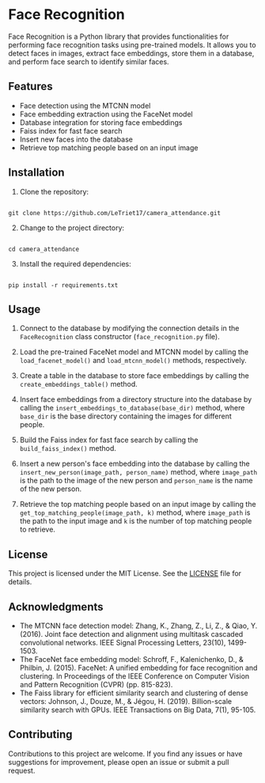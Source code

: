 # Face Recognition

Face Recognition is a Python library that provides functionalities for performing face recognition tasks using pre-trained models. It allows you to detect faces in images, extract face embeddings, store them in a database, and perform face search to identify similar faces.

## Features

- Face detection using the MTCNN model
- Face embedding extraction using the FaceNet model
- Database integration for storing face embeddings
- Faiss index for fast face search
- Insert new faces into the database
- Retrieve top matching people based on an input image

## Installation

1. Clone the repository:

```

git clone https://github.com/LeTriet17/camera_attendance.git

```

2. Change to the project directory:

```

cd camera_attendance

```

3. Install the required dependencies:

```

pip install -r requirements.txt

```

## Usage

1. Connect to the database by modifying the connection details in the `FaceRecognition` class constructor (`face_recognition.py` file).

2. Load the pre-trained FaceNet model and MTCNN model by calling the `load_facenet_model()` and `load_mtcnn_model()` methods, respectively.

3. Create a table in the database to store face embeddings by calling the `create_embeddings_table()` method.

4. Insert face embeddings from a directory structure into the database by calling the `insert_embeddings_to_database(base_dir)` method, where `base_dir` is the base directory containing the images for different people.

5. Build the Faiss index for fast face search by calling the `build_faiss_index()` method.

6. Insert a new person's face embedding into the database by calling the `insert_new_person(image_path, person_name)` method, where `image_path` is the path to the image of the new person and `person_name` is the name of the new person.

7. Retrieve the top matching people based on an input image by calling the `get_top_matching_people(image_path, k)` method, where `image_path` is the path to the input image and `k` is the number of top matching people to retrieve.

## License

This project is licensed under the MIT License. See the [LICENSE](LICENSE) file for details.

## Acknowledgments

- The MTCNN face detection model: Zhang, K., Zhang, Z., Li, Z., & Qiao, Y. (2016). Joint face detection and alignment using multitask cascaded convolutional networks. IEEE Signal Processing Letters, 23(10), 1499-1503.
- The FaceNet face embedding model: Schroff, F., Kalenichenko, D., & Philbin, J. (2015). FaceNet: A unified embedding for face recognition and clustering. In Proceedings of the IEEE Conference on Computer Vision and Pattern Recognition (CVPR) (pp. 815-823).
- The Faiss library for efficient similarity search and clustering of dense vectors: Johnson, J., Douze, M., & Jégou, H. (2019). Billion-scale similarity search with GPUs. IEEE Transactions on Big Data, 7(1), 95-105.

## Contributing

Contributions to this project are welcome. If you find any issues or have suggestions for improvement, please open an issue or submit a pull request.
